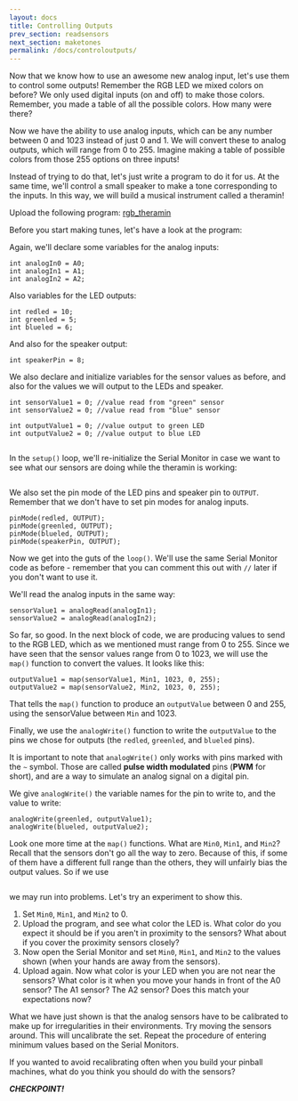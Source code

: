```yaml
---
layout: docs
title: Controlling Outputs
prev_section: readsensors
next_section: maketones
permalink: /docs/controloutputs/
---
```


Now that we know how to use an awesome new analog input, let's use them to control some outputs! Remember the RGB LED we mixed colors on before? We only used digital inputs (on and off) to make those colors. Remember, you made a table of all the possible colors. How many were there?

Now we have the ability to use analog inputs, which can be any number between 0 and 1023 instead of just 0 and 1. We will convert these to analog outputs, which will range from 0 to 255. Imagine making a table of possible colors from those 255 options on three inputs!

Instead of trying to do that, let's just write a program to do it for us. At the same time, we'll control a small speaker to make a tone corresponding to the inputs. In this way, we will build a musical instrument called a theramin!

Upload the following program: <a href="{{ site.baseurl }}/sketches/s3_rgb_theramin.txt">rgb_theramin</a> 

Before you start making tunes, let's have a look at the program:

Again, we'll declare some variables for the analog inputs:

```//Input IR sensors
int analogIn0 = A0;     
int analogIn1 = A1;
int analogIn2 = A2;
```

Also variables for the LED outputs:

```// Output pins to RGB LED
int redled = 10; 
int greenled = 5;
int blueled = 6;
```

And also for the speaker output:

```//Initialize speaker
int speakerPin = 8;
```

We also declare and initialize variables for the sensor values as before, and also for the values we will output to the LEDs and speaker.

```int sensorValue0 = 0; //value read from "red" sensor
int sensorValue1 = 0; //value read from "green" sensor
int sensorValue2 = 0; //value read from "blue" sensor
```

```int outputValue0 = 0; //value output to red LED
int outputValue1 = 0; //value output to green LED 
int outputValue2 = 0; //value output to blue LED 
```

```int speakerValue = 0; //value output to speaker
```

In the ```setup()``` loop, we'll re-initialize the Serial Monitor in case we want to see what our sensors are doing while the theramin is working: 

```Serial.begin(9600);
```

We also set the pin mode of the LED pins and speaker pin to ```OUTPUT```. Remember that we don't have to set pin modes for analog inputs.

```// set the LED pins and speaker pin to outputs  
pinMode(redled, OUTPUT);
pinMode(greenled, OUTPUT);
pinMode(blueled, OUTPUT);
pinMode(speakerPin, OUTPUT);
```

Now we get into the guts of the ```loop()```. We'll use the same Serial Monitor code as before - remember that you can comment this out with ```//``` later if you don't want to use it. 

We'll read the analog inputs in the same way:

```sensorValue0 = analogRead(analogIn0);
sensorValue1 = analogRead(analogIn1);
sensorValue2 = analogRead(analogIn2);
```

So far, so good. In the next block of code, we are producing values to send to the RGB LED, which as we mentioned must range from 0 to 255. Since we have seen that the sensor values range from 0 to 1023, we will use the ```map()``` function to convert the values. It looks like this:

```outputValue0 = map(sensorValue0, Min0, 1023, 0, 255); 
outputValue1 = map(sensorValue1, Min1, 1023, 0, 255); 
outputValue2 = map(sensorValue2, Min2, 1023, 0, 255); 
```

That tells the ```map()``` function to produce an ```outputValue``` between 0 and 255, using the sensorValue between ```Min``` and 1023. 

Finally, we use the ```analogWrite()``` function to write the ```outputValue``` to the pins we chose for outputs (the ```redled```, ```greenled```, and ```blueled``` pins). 

It is important to note that ```analogWrite()``` only works with pins marked with the ```~``` symbol. Those are called **pulse width modulated** pins (**PWM** for short), and are a way to simulate an analog signal on a digital pin.

We give ```analogWrite()``` the variable names for the pin to write to, and the value to write:

```analogWrite(redled, outputValue0);
analogWrite(greenled, outputValue1);
analogWrite(blueled, outputValue2);
```

Look one more time at the ```map()``` functions. What are ```Min0```, ```Min1```, and ```Min2```? Recall that the sensors don't go all the way to zero. Because of this, if some of them have a different full range than the others, they will unfairly bias the output values. So if we use 

```map(sensorValue0, 0, 1023, 0, 255);
```

we may run into problems. Let's try an experiment to show this. 

1. Set ```Min0```, ```Min1```, and ```Min2``` to 0.
2. Upload the program, and see what color the LED is. What color do you expect it should be if you aren't in proximity to the sensors? What about if you cover the proximity sensors closely?
3. Now open the Serial Monitor and set ```Min0```, ```Min1```, and ```Min2``` to the values shown (when your hands are away from the sensors). 
4. Upload again. Now what color is your LED when you are not near the sensors? What color is it when you move your hands in front of the A0 sensor? The A1 sensor? The A2 sensor? Does this match your expectations now?

What we have just shown is that the analog sensors have to be calibrated to make up for irregularities in their environments. Try moving the sensors around. This will uncalibrate the set. Repeat the procedure of entering minimum values based on the Serial Monitors.

If you wanted to avoid recalibrating often when you build your pinball machines, what do you think you should do with the sensors?

**_CHECKPOINT!_**